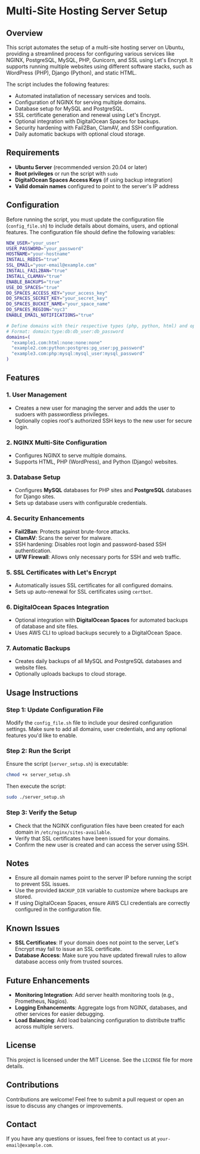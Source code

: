 # Multi-Site Hosting Server Setup

## Overview

This script automates the setup of a multi-site hosting server on Ubuntu, providing a streamlined process for configuring various services like NGINX, PostgreSQL, MySQL, PHP, Gunicorn, and SSL using Let's Encrypt. It supports running multiple websites using different software stacks, such as WordPress (PHP), Django (Python), and static HTML.

The script includes the following features:

- Automated installation of necessary services and tools.
- Configuration of NGINX for serving multiple domains.
- Database setup for MySQL and PostgreSQL.
- SSL certificate generation and renewal using Let's Encrypt.
- Optional integration with DigitalOcean Spaces for backups.
- Security hardening with Fail2Ban, ClamAV, and SSH configuration.
- Daily automatic backups with optional cloud storage.

## Requirements

- **Ubuntu Server** (recommended version 20.04 or later)
- **Root privileges** or run the script with `sudo`
- **DigitalOcean Spaces Access Keys** (if using backup integration)
- **Valid domain names** configured to point to the server's IP address

## Configuration

Before running the script, you must update the configuration file (`config_file.sh`) to include details about domains, users, and optional features. The configuration file should define the following variables:

```bash
NEW_USER="your_user"
USER_PASSWORD="your_password"
HOSTNAME="your-hostname"
INSTALL_REDIS="true"
SSL_EMAIL="your-email@example.com"
INSTALL_FAIL2BAN="true"
INSTALL_CLAMAV="true"
ENABLE_BACKUPS="true"
USE_DO_SPACES="true"
DO_SPACES_ACCESS_KEY="your_access_key"
DO_SPACES_SECRET_KEY="your_secret_key"
DO_SPACES_BUCKET_NAME="your_space_name"
DO_SPACES_REGION="nyc3"
ENABLE_EMAIL_NOTIFICATIONS="true"

# Define domains with their respective types (php, python, html) and optional features
# Format: domain:type:db:db_user:db_password
domains=(
  "example1.com:html:none:none:none"
  "example2.com:python:postgres:pg_user:pg_password"
  "example3.com:php:mysql:mysql_user:mysql_password"
)
```

## Features

### 1. User Management

- Creates a new user for managing the server and adds the user to sudoers with passwordless privileges.
- Optionally copies root's authorized SSH keys to the new user for secure login.

### 2. NGINX Multi-Site Configuration

- Configures NGINX to serve multiple domains.
- Supports HTML, PHP (WordPress), and Python (Django) websites.

### 3. Database Setup

- Configures **MySQL** databases for PHP sites and **PostgreSQL** databases for Django sites.
- Sets up database users with configurable credentials.

### 4. Security Enhancements

- **Fail2Ban**: Protects against brute-force attacks.
- **ClamAV**: Scans the server for malware.
- SSH hardening: Disables root login and password-based SSH authentication.
- **UFW Firewall**: Allows only necessary ports for SSH and web traffic.

### 5. SSL Certificates with Let's Encrypt

- Automatically issues SSL certificates for all configured domains.
- Sets up auto-renewal for SSL certificates using `certbot`.

### 6. DigitalOcean Spaces Integration

- Optional integration with **DigitalOcean Spaces** for automated backups of database and site files.
- Uses AWS CLI to upload backups securely to a DigitalOcean Space.

### 7. Automatic Backups

- Creates daily backups of all MySQL and PostgreSQL databases and website files.
- Optionally uploads backups to cloud storage.

## Usage Instructions

### Step 1: Update Configuration File

Modify the `config_file.sh` file to include your desired configuration settings. Make sure to add all domains, user credentials, and any optional features you'd like to enable.

### Step 2: Run the Script

Ensure the script (`server_setup.sh`) is executable:

```sh
chmod +x server_setup.sh
```

Then execute the script:

```sh
sudo ./server_setup.sh
```

### Step 3: Verify the Setup

- Check that the NGINX configuration files have been created for each domain in `/etc/nginx/sites-available`.
- Verify that SSL certificates have been issued for your domains.
- Confirm the new user is created and can access the server using SSH.

## Notes

- Ensure all domain names point to the server IP before running the script to prevent SSL issues.
- Use the provided `BACKUP_DIR` variable to customize where backups are stored.
- If using DigitalOcean Spaces, ensure AWS CLI credentials are correctly configured in the configuration file.

## Known Issues

- **SSL Certificates**: If your domain does not point to the server, Let's Encrypt may fail to issue an SSL certificate.
- **Database Access**: Make sure you have updated firewall rules to allow database access only from trusted sources.

## Future Enhancements

- **Monitoring Integration**: Add server health monitoring tools (e.g., Prometheus, Nagios).
- **Logging Enhancements**: Aggregate logs from NGINX, databases, and other services for easier debugging.
- **Load Balancing**: Add load balancing configuration to distribute traffic across multiple servers.

## License

This project is licensed under the MIT License. See the `LICENSE` file for more details.

## Contributions

Contributions are welcome! Feel free to submit a pull request or open an issue to discuss any changes or improvements.

## Contact

If you have any questions or issues, feel free to contact us at `your-email@example.com`.
